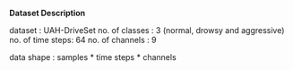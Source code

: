 **Dataset Description**

dataset : UAH-DriveSet
no. of classes : 3 (normal, drowsy and aggressive)
no. of time steps: 64
no. of channels : 9

data shape : samples * time steps * channels
